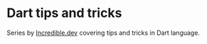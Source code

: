 # Dart tips and tricks

Series by [Incredible.dev](https://incredible.dev) covering tips and tricks in Dart language.
